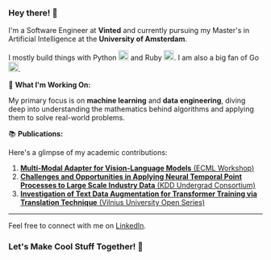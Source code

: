 ### Hey there! 👋

I'm a Software Engineer at **Vinted** and currently pursuing my Master's in Artificial Intelligence at the **University of Amsterdam**.

I mostly build things with Python <img src="https://upload.wikimedia.org/wikipedia/commons/c/c3/Python-logo-notext.svg" alt="" height="20"/> and Ruby <img src="https://upload.wikimedia.org/wikipedia/commons/7/73/Ruby_logo.svg" alt="" height="20"/>. I am also a big fan of Go <img src="https://camo.githubusercontent.com/a72f086b878c2e74b90d5dbd3360e7a4aa132a219a662f4d83b7c243298fea4d/68747470733a2f2f7261772e6769746875622e636f6d2f676f6c616e672d73616d706c65732f676f706865722d766563746f722f6d61737465722f676f706865722e706e67" alt="" height="20"/>.

🚀 **What I'm Working On:**

My primary focus is on **machine learning** and **data engineering**, diving deep into understanding the mathematics behind algorithms and applying them to solve real-world problems.

📚 **Publications:**

Here's a glimpse of my academic contributions:

1. [**Multi-Modal Adapter for Vision-Language Models** (ECML Workshop)](https://arxiv.org/abs/2409.02958)
2. [**Challenges and Opportunities in Applying Neural Temporal Point Processes to Large Scale Industry Data** (KDD Undergrad Consortium)](https://www.kdd.org/kdd2022/papers/08_Dominykas.pdf)
3. [**Investigation of Text Data Augmentation for Transformer Training via Translation Technique** (Vilnius University Open Series)](https://www.zurnalai.vu.lt/open-series/article/view/24036/23341)

---

Feel free to connect with me on [LinkedIn](https://www.linkedin.com/in/dqmis/).

### Let's Make Cool Stuff Together! 🚀
